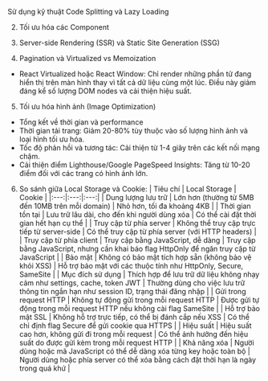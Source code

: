 Sử dụng kỹ thuật Code Splitting và Lazy Loading

2. Tối ưu hóa các Component

3. Server-side Rendering (SSR) và Static Site Generation (SSG)

4. Pagination và Virtualized vs Memoization

- React Virtualized hoặc React Window: Chỉ render những phần tử đang hiển thị trên màn hình thay vì tất cả dữ liệu cùng một lúc. Điều này giảm đáng kể số lượng DOM nodes và cải thiện hiệu suất.

5. Tối ưu hóa hình ảnh (Image Optimization)

- Tổng kết về thời gian và performance
- Thời gian tải trang: Giảm 20-80% tùy thuộc vào số lượng hình ảnh và loại hình tối ưu hóa.
- Tốc độ phản hồi và tương tác: Cải thiện từ 1-4 giây trên các kết nối mạng chậm.
- Cải thiện điểm Lighthouse/Google PageSpeed Insights: Tăng từ 10-20 điểm đối với các trang có hình ảnh lớn.

6. So sánh giữa Local Storage và Cookie:
   | Tiêu chí | Local Storage | Cookie |
   |:---:|:---:|:---:|
   | Dung lượng lưu trữ | Lớn hơn (thường từ 5MB đến 10MB trên mỗi domain) | Nhỏ hơn, tối đa khoảng 4KB |
   | Thời gian tồn tại | Lưu trữ lâu dài, cho đến khi người dùng xóa | Có thể cài đặt thời gian hết hạn cụ thể |
   | Truy cập từ phía server | Không thể truy cập trực tiếp từ server-side | Có thể truy cập từ phía server (với HTTP headers) |
   | Truy cập từ phía client | Truy cập bằng JavaScript, dễ dàng | Truy cập bằng JavaScript, nhưng cần khai báo flag HttpOnly để ngăn truy cập từ JavaScript |
   | Bảo mật | Không có bảo mật tích hợp sẵn (không bảo vệ khỏi XSS) | Hỗ trợ bảo mật với các thuộc tính như HttpOnly, Secure, SameSite |
   | Mục đích sử dụng | Thích hợp để lưu trữ dữ liệu không nhạy cảm như settings, cache, token JWT | Thường dùng cho việc lưu trữ thông tin ngắn hạn như session ID, trạng thái đăng nhập |
   | Gửi trong request HTTP | Không tự động gửi trong mỗi request HTTP | Được gửi tự động trong mỗi request HTTP nếu không cài flag SameSite |
   | Hỗ trợ bảo mật SSL | Không hỗ trợ trực tiếp, có thể bị đánh cắp nếu XSS | Có thể chỉ định flag Secure để gửi cookie qua HTTPS |
   | Hiệu suất | Hiệu suất cao hơn, không gửi đi trong mỗi request | Có thể ảnh hưởng đến hiệu suất do được gửi kèm trong mỗi request HTTP |
   | Khả năng xóa | Người dùng hoặc mã JavaScript có thể dễ dàng xóa từng key hoặc toàn bộ | Người dùng hoặc phía server có thể xóa bằng cách đặt thời hạn là ngày trong quá khứ |
